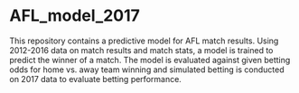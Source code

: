 # AFL_model_2017

This repository contains a predictive model for AFL match results.
Using 2012-2016 data on match results and match stats, a model is trained to predict the winner of a match.
The model is evaluated against given betting odds for home vs. away team winning and simulated betting is conducted on 2017 data to evaluate betting performance.
